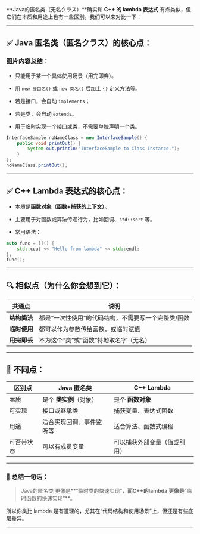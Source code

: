**Java的匿名类（无名クラス）**确实和 **C++ 的 lambda 表达式** 有点类似，但它们在本质和用途上也有一些区别。我们可以来对比一下：

---

## ✅ Java 匿名类（匿名クラス）的核心点：

### 图片内容总结：

- 只能用于某一个具体使用场景（用完即弃）。
    
- 用 `new 接口名()` 或 `new 类名()` 后加上 `{}` 定义方法等。
    
- 若是接口，会自动 `implements`；
    
- 若是类，会自动 `extends`。
    
- 用于临时实现一个接口或类，不需要单独声明一个类。
    

```java
InterfaceSample noNameClass = new InterfaceSample() {
    public void printOut() {
        System.out.println("InterfaceSample to Class Instance.");
    }
};
noNameClass.printOut();
```

---

## ✅ C++ Lambda 表达式的核心点：

- 本质是**函数对象（函数+捕获的上下文）**。
    
- 主要用于对函数或算法传递行为，比如回调、`std::sort` 等。
    
- 常用语法：
    

```cpp
auto func = []() {
    std::cout << "Hello from lambda" << std::endl;
};
func();
```

---

## 🔍 相似点（为什么你会想到它）：

|共通点|说明|
|---|---|
|**结构简洁**|都是“一次性使用”的代码结构，不需要写一个完整类/函数|
|**临时使用**|都可以作为参数传给函数，或临时赋值|
|**用完即丢**|不为这个“类”或“函数”特地取名字（无名）|

---

## 🚫 不同点：

|区别点|Java 匿名类|C++ Lambda|
|---|---|---|
|本质|是个 **类实例**（对象）|是个 **函数对象**|
|可实现|接口或继承类|捕获变量、表达式函数|
|用途|适合实现回调、事件监听等|适合算法、函数式编程|
|可否带状态|可以有成员变量|可以捕获外部变量（值或引用）|

---

### 🧠 总结一句话：

> Java的匿名类 更像是**“临时类的快速实现”**，而C++的lambda 更像是**“临时函数的快速实现”**。

所以你类比 lambda 是有道理的，尤其在“代码结构和使用场景”上，但还是有些底层差异。

---

